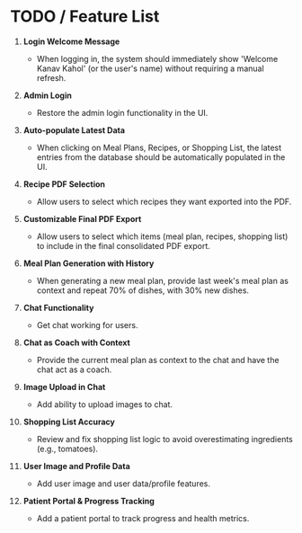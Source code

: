 # TODO / Feature List

1. **Login Welcome Message**
   - When logging in, the system should immediately show 'Welcome Kanav Kahol' (or the user's name) without requiring a manual refresh.

2. **Admin Login**
   - Restore the admin login functionality in the UI.

3. **Auto-populate Latest Data**
   - When clicking on Meal Plans, Recipes, or Shopping List, the latest entries from the database should be automatically populated in the UI.

4. **Recipe PDF Selection**
   - Allow users to select which recipes they want exported into the PDF.

5. **Customizable Final PDF Export**
   - Allow users to select which items (meal plan, recipes, shopping list) to include in the final consolidated PDF export.

6. **Meal Plan Generation with History**
   - When generating a new meal plan, provide last week's meal plan as context and repeat 70% of dishes, with 30% new dishes.

7. **Chat Functionality**
   - Get chat working for users.

8. **Chat as Coach with Context**
   - Provide the current meal plan as context to the chat and have the chat act as a coach.

9. **Image Upload in Chat**
   - Add ability to upload images to chat.

10. **Shopping List Accuracy**
    - Review and fix shopping list logic to avoid overestimating ingredients (e.g., tomatoes).

11. **User Image and Profile Data**
    - Add user image and user data/profile features.

12. **Patient Portal & Progress Tracking**
    - Add a patient portal to track progress and health metrics. 